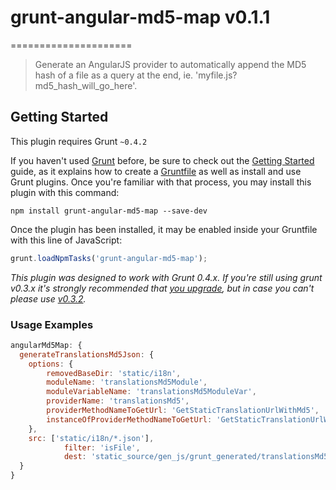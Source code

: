 # grunt-angular-md5-map v0.1.1
=====================

> Generate an AngularJS provider to automatically append the MD5 hash of a file as a query at the end, ie. 'myfile.js?md5_hash_will_go_here'.


## Getting Started
This plugin requires Grunt `~0.4.2`

If you haven't used [Grunt](http://gruntjs.com/) before, be sure to check out the [Getting Started](http://gruntjs.com/getting-started) guide, as it explains how to create a [Gruntfile](http://gruntjs.com/sample-gruntfile) as well as install and use Grunt plugins. Once you're familiar with that process, you may install this plugin with this command:

```shell
npm install grunt-angular-md5-map --save-dev
```

Once the plugin has been installed, it may be enabled inside your Gruntfile with this line of JavaScript:

```js
grunt.loadNpmTasks('grunt-angular-md5-map');
```

*This plugin was designed to work with Grunt 0.4.x. If you're still using grunt v0.3.x it's strongly recommended that [you upgrade](http://gruntjs.com/upgrading-from-0.3-to-0.4), but in case you can't please use [v0.3.2](https://github.com/gruntjs/grunt-contrib-copy/tree/grunt-0.3-stable).*


### Usage Examples

```js
angularMd5Map: {
  generateTranslationsMd5Json: {
  	options: {
  		removedBaseDir: 'static/i18n',
  		moduleName: 'translationsMd5Module',
  		moduleVariableName: 'translationsMd5ModuleVar',
  		providerName: 'translationsMd5',
  		providerMethodNameToGetUrl: 'GetStaticTranslationUrlWithMd5',
  		instanceOfProviderMethodNameToGetUrl: 'GetStaticTranslationUrlWithMd5ForControllers',
  	},
  	src: ['static/i18n/*.json'],
  			filter: 'isFile',
  			dest: 'static_source/gen_js/grunt_generated/translationsMd5Provider.js'
  }
}
```
